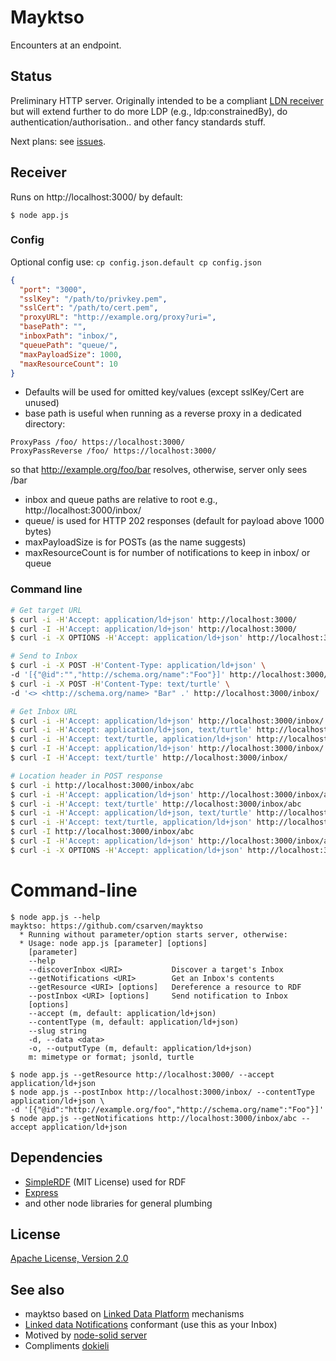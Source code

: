 # Mayktso
Encounters at an endpoint.

## Status
Preliminary HTTP server. Originally intended to be a compliant
[LDN receiver](https://www.w3.org/TR/ldn#receiving) but will extend further to
do more LDP (e.g., ldp:constrainedBy), do authentication/authorisation.. and
other fancy standards stuff.

Next plans: see [issues](https://github.com/csarven/mayktso/issues).

## Receiver
Runs on http://localhost:3000/ by default:

```
$ node app.js
```

### Config
Optional config use: `cp config.json.default cp config.json`
```json
{
  "port": "3000",
  "sslKey": "/path/to/privkey.pem",
  "sslCert": "/path/to/cert.pem",
  "proxyURL": "http://example.org/proxy?uri=",
  "basePath": "",
  "inboxPath": "inbox/",
  "queuePath": "queue/",
  "maxPayloadSize": 1000,
  "maxResourceCount": 10
}
```

* Defaults will be used for omitted key/values (except sslKey/Cert are unused)
* base path is useful when running as a reverse proxy in a dedicated directory:
```
ProxyPass /foo/ https://localhost:3000/
ProxyPassReverse /foo/ https://localhost:3000/
```
so that http://example.org/foo/bar resolves, otherwise, server only sees /bar
* inbox and queue paths are relative to root e.g., http://localhost:3000/inbox/
* queue/ is used for HTTP 202 responses (default for payload above 1000 bytes)
* maxPayloadSize is for POSTs (as the name suggests)
* maxResourceCount is for number of notifications to keep in inbox/ or queue

### Command line
```bash
# Get target URL
$ curl -i -H'Accept: application/ld+json' http://localhost:3000/
$ curl -I -H'Accept: application/ld+json' http://localhost:3000/
$ curl -i -X OPTIONS -H'Accept: application/ld+json' http://localhost:3000/

# Send to Inbox
$ curl -i -X POST -H'Content-Type: application/ld+json' \
-d '[{"@id":"","http://schema.org/name":"Foo"}]' http://localhost:3000/inbox/
$ curl -i -X POST -H'Content-Type: text/turtle' \
-d '<> <http://schema.org/name> "Bar" .' http://localhost:3000/inbox/

# Get Inbox URL
$ curl -i -H'Accept: application/ld+json' http://localhost:3000/inbox/
$ curl -i -H'Accept: application/ld+json, text/turtle' http://localhost:3000/inbox/
$ curl -i -H'Accept: text/turtle, application/ld+json' http://localhost:3000/inbox/
$ curl -I -H'Accept: application/ld+json' http://localhost:3000/inbox/
$ curl -I -H'Accept: text/turtle' http://localhost:3000/inbox/

# Location header in POST response
$ curl -i http://localhost:3000/inbox/abc
$ curl -i -H'Accept: application/ld+json' http://localhost:3000/inbox/abc
$ curl -i -H'Accept: text/turtle' http://localhost:3000/inbox/abc
$ curl -i -H'Accept: application/ld+json, text/turtle' http://localhost:3000/inbox/abc
$ curl -i -H'Accept: text/turtle, application/ld+json' http://localhost:3000/inbox/abc
$ curl -I http://localhost:3000/inbox/abc
$ curl -I -H'Accept: application/ld+json' http://localhost:3000/inbox/abc
$ curl -i -X OPTIONS -H'Accept: application/ld+json' http://localhost:3000/inbox/abc
```

# Command-line
```shell
$ node app.js --help
mayktso: https://github.com/csarven/mayktso
  * Running without parameter/option starts server, otherwise:
  * Usage: node app.js [parameter] [options]
    [parameter]
    --help
    --discoverInbox <URI>           Discover a target's Inbox
    --getNotifications <URI>        Get an Inbox's contents
    --getResource <URI> [options]   Dereference a resource to RDF
    --postInbox <URI> [options]     Send notification to Inbox
    [options]
    --accept (m, default: application/ld+json)
    --contentType (m, default: application/ld+json)
    --slug string
    -d, --data <data>
    -o, --outputType (m, default: application/ld+json)
    m: mimetype or format; jsonld, turtle
```

```shell
$ node app.js --getResource http://localhost:3000/ --accept application/ld+json
$ node app.js --postInbox http://localhost:3000/inbox/ --contentType application/ld+json \
-d '[{"@id":"http://example.org/foo","http://schema.org/name":"Foo"}]'
$ node app.js --getNotifications http://localhost:3000/inbox/abc --accept application/ld+json
```

## Dependencies
* [SimpleRDF](https://github.com/simplerdf/simplerdf) (MIT License) used for RDF
* [Express](https://github.com/expressjs/express)
* and other node libraries for general plumbing

## License
[Apache License, Version 2.0](http://www.apache.org/licenses/LICENSE-2.0)

## See also
* mayktso based on [Linked Data Platform](https://www.w3.org/TR/ldp/) mechanisms
* [Linked data Notifications](https://www.w3.org/TR/ldn/) conformant (use this as your Inbox)
* Motived by [node-solid server](https://github.com/solid/node-solid-server)
* Compliments [dokieli](https://github.com/linkeddata/dokieli)
